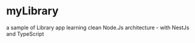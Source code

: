 # myLibrary
a sample of Library app learning clean Node.Js architecture - with NestJs and TypeScript
